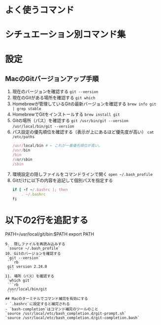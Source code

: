 # よく使うコマンド

# シチュエーション別コマンド集

# 設定
## MacのGitバージョンアップ手順
1. 現在のバージョンを確認する
   `git --version`
2. 現在のGitがある場所を確認する
   `git which`
3. Homebrewが管理しているGitの最新バージョンを確認する
   `brew info git | grep stable`
4. HomebrewでGitをインストールする
   `brew install git`
5. Gitの場所（パス）を確認する
   <!-- 古いバージョンのgitの環境変数と紐づいている -->
   `git /usr/bin/git --version`
   <!-- HomebrewでインストールしたGit -->
   `/usr/local/bin/git --version`
6. パス設定の優先順位を確認する（表示が上にあるほど優先度が高い）
   `cat /etc/paths`
   ```rb
   /usr/local/bin # ← これが一番優先順位が高い。
   /usr/bin
   /bin
   /usr/sbin
   /sbin
   ```
7. 環境設定の隠しファイルをコマンドラインで開く
   `open ~/.bash_profile`
8. Gitだけに以下の内容を追記して個別パスを指定する
   ```rb
   if [ -f ~/.bashrc ]; then
       . ~/.bashrc
   fi
  # 以下の2行を追記する
   PATH=/usr/local/git/bin:$PATH
   export PATH
   ```
9.  隠しファイルを再読み込みする
    `source ~/.bash_profile`
10. Gitのバージョンを確認する
    `git --version`
    ```rb
    git version 2.24.0
    ```
11. 場所（パス）を確認する
    `which git`
    ```rb
    /usr/local/bin/git
    ```
## Macのターミナルでコマンド補完を有効にする
- `.bashrc`に設定すると補完される
- `bash-completion`はコマンド補完のツールのこと
`source /usr/local/etc/bash_completion.d/git-prompt.sh`
`source /usr/local/etc/bash_completion.d/git-completion.bash`
